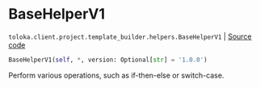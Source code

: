 # BaseHelperV1
`toloka.client.project.template_builder.helpers.BaseHelperV1` | [Source code](https://github.com/Toloka/toloka-kit/blob/v1.1.0.post1/src/client/project/template_builder/helpers.py#L23)

```python
BaseHelperV1(self, *, version: Optional[str] = '1.0.0')
```

Perform various operations, such as if-then-else or switch-case.

